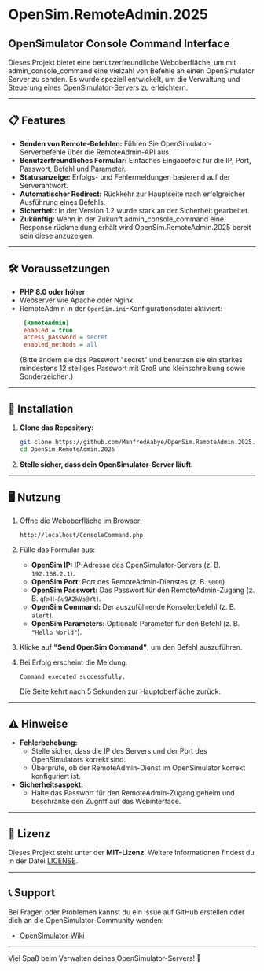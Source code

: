 # OpenSim.RemoteAdmin.2025

## OpenSimulator Console Command Interface

Dieses Projekt bietet eine benutzerfreundliche Weboberfläche, um mit admin_console_command eine vielzahl von Befehle an einen OpenSimulator Server zu senden. Es wurde speziell entwickelt, um die Verwaltung und Steuerung eines OpenSimulator-Servers zu erleichtern.

---

## 📋 Features

- **Senden von Remote-Befehlen:** 
  Führen Sie OpenSimulator-Serverbefehle über die RemoteAdmin-API aus.
- **Benutzerfreundliches Formular:**
  Einfaches Eingabefeld für die IP, Port, Passwort, Befehl und Parameter.
- **Statusanzeige:**
  Erfolgs- und Fehlermeldungen basierend auf der Serverantwort.
- **Automatischer Redirect:** 
  Rückkehr zur Hauptseite nach erfolgreicher Ausführung eines Befehls.
- **Sicherheit:**
  In der Version 1.2 wurde stark an der Sicherheit gearbeitet.
- **Zukünftig:**
  Wenn in der Zukunft admin_console_command eine Response rückmeldung erhält wird OpenSim.RemoteAdmin.2025 bereit sein diese anzuzeigen.

---

## 🛠️ Voraussetzungen

- **PHP 8.0 oder höher**
- Webserver wie Apache oder Nginx
- RemoteAdmin in der `OpenSim.ini`-Konfigurationsdatei aktiviert:
  ```ini
   [RemoteAdmin]
   enabled = true
   access_password = secret
   enabled_methods = all
  ```
  (Bitte ändern sie das Passwort "secret" und benutzen sie ein starkes mindestens 12 stelliges Passwort mit Groß und kleinschreibung sowie Sonderzeichen.)
---

## 🚀 Installation

1. **Clone das Repository:**
   ```bash
   git clone https://github.com/ManfredAabye/OpenSim.RemoteAdmin.2025.git
   cd OpenSim.RemoteAdmin.2025
   ```
      
3. **Stelle sicher, dass dein OpenSimulator-Server läuft.**

---

## 🖥️ Nutzung

1. Öffne die Weboberfläche im Browser:
   ```bash
   http://localhost/ConsoleCommand.php
   ```

2. Fülle das Formular aus:
   - **OpenSim IP:** IP-Adresse des OpenSimulator-Servers (z. B. `192.168.2.1`).
   - **OpenSim Port:** Port des RemoteAdmin-Dienstes (z. B. `9000`).
   - **OpenSim Passwort:** Das Passwort für den RemoteAdmin-Zugang (z. B. `qR>H-&u9A2kVs@Yt`). 
   - **OpenSim Command:** Der auszuführende Konsolenbefehl (z. B. `alert`).
   - **OpenSim Parameters:** Optionale Parameter für den Befehl (z. B. `"Hello World"`).

3. Klicke auf **"Send OpenSim Command"**, um den Befehl auszuführen.

4. Bei Erfolg erscheint die Meldung:
   ```
   Command executed successfully.
   ```
   Die Seite kehrt nach 5 Sekunden zur Hauptoberfläche zurück.

---

## ⚠️ Hinweise

- **Fehlerbehebung:**
  - Stelle sicher, dass die IP des Servers und der Port des OpenSimulators korrekt sind.
  - Überprüfe, ob der RemoteAdmin-Dienst im OpenSimulator korrekt konfiguriert ist.
- **Sicherheitsaspekt:**
  - Halte das Passwort für den RemoteAdmin-Zugang geheim und beschränke den Zugriff auf das Webinterface.

---

## 🧩 Lizenz

Dieses Projekt steht unter der **MIT-Lizenz**. Weitere Informationen findest du in der Datei [LICENSE](LICENSE).

---

## 📞 Support

Bei Fragen oder Problemen kannst du ein Issue auf GitHub erstellen oder dich an die OpenSimulator-Community wenden:

- [OpenSimulator-Wiki](http://opensimulator.org/wiki)

---

Viel Spaß beim Verwalten deines OpenSimulator-Servers! 🚀
```
